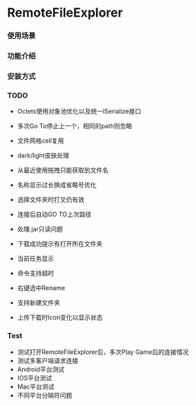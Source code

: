 # RemoteFileExplorer

### 使用场景

### 功能介绍

### 安装方式

### TODO
* Octets使用对象池优化以及统一ISerialize接口
* 多次Go To停止上一个，相同的path则忽略
* 文件网格cell复用
* dark/light皮肤处理
* 从最近使用拖拽只能获取到文件名
* 名称显示过长换成省略号优化
* 选择文件夹时打叉仍有效

* 连接后自动GO TO上次路径
* 处理.jar只读问题
* 下载成功提示有打开所在文件夹
* 当前任务显示
* 命令支持超时
* 右键选中Rename
* 支持新建文件夹
* 上传下载时Icon变化以显示状态

### Test
* 测试打开RemoteFileExplorer后，多次Play Game后的连接情况
* 测试多客户端请求连接
* Android平台测试
* IOS平台测试
* Mac平台测试
* 不同平台分隔符问题